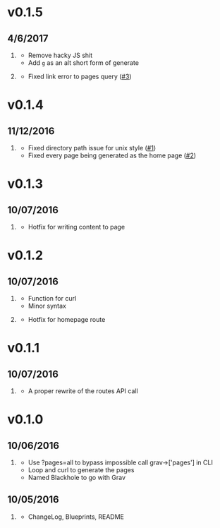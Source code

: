 # v0.1.5
## 4/6/2017

1. [](#improved)
    * Remove hacky JS shit
    * Add `g` as an alt short form of generate

1. [](#bugfix)
    * Fixed link error to pages query ([#3](https://github.com/barryanders/grav-plugin-blackhole/issues/1))

# v0.1.4
## 11/12/2016

1. [](#bugfix)
    * Fixed directory path issue for unix style ([#1](https://github.com/barryanders/grav-plugin-blackhole/issues/1))
    * Fixed every page being generated as the home page ([#2](https://github.com/barryanders/grav-plugin-blackhole/issues/2))

# v0.1.3
##  10/07/2016

1. [](#bugfix)
    * Hotfix for writing content to page

# v0.1.2
##  10/07/2016

1. [](#improved)
    * Function for curl
    * Minor syntax

1. [](#bugfix)
    * Hotfix for homepage route

# v0.1.1
##  10/07/2016

1. [](#improved)
    * A proper rewrite of the routes API call

# v0.1.0
##  10/06/2016

1. [](#new)
    * Use ?pages=all to bypass impossible call grav->['pages'] in CLI
    * Loop and curl to generate the pages
    * Named Blackhole to go with Grav

##  10/05/2016

1. [](#new)
    * ChangeLog, Blueprints, README
